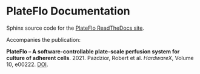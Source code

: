 # PlateFlo Documentation

Sphinx source code for the [PlateFlo ReadTheDocs site](https://plateflo.readthedocs.io/).

Accompanies the publication:

**PlateFlo – A software-controllable plate-scale perfusion system for culture of adherent cells**. 2021. Pazdzior, Robert et al.
*HardwareX*, Volume 10, e00222. [DOI](https://doi.org/10.1016/j.ohx.2021.e00222).
